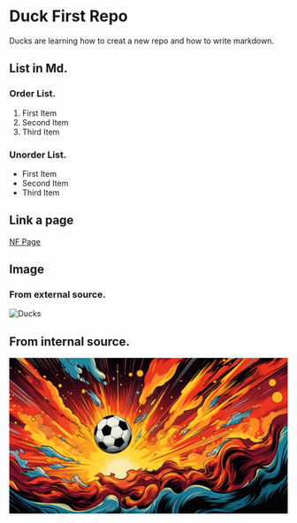 # Duck First Repo

Ducks are learning how to creat a new repo and how to write markdown.


## List in Md.

### Order List.
1. First Item
2. Second Item
3. Third Item

### Unorder List.
- First Item
- Second Item
- Third Item

## Link a page

[NF Page](https://www.neuefische.de/en/bootcamp/data-science-and-ai)


## Image

### From external source.

![Ducks](https://plus.unsplash.com/premium_photo-1670590820850-9e6d6a9a111b?w=800&auto=format&fit=crop&q=60&ixlib=rb-4.1.0&ixid=M3wxMjA3fDB8MHxzZWFyY2h8MXx8ZHVja3xlbnwwfHwwfHx8MA%3D%3D)


## From internal source.

![Football](football3.png)
